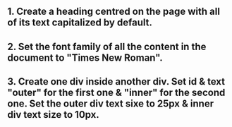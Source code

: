 ## 1. Create a heading centred on the page with all of its text capitalized by default.

## 2. Set the font family of all the content in the document to "Times New Roman".

## 3. Create one div inside another div. Set id & text "outer" for the first one & "inner" for the second one. Set the outer div text sixe to 25px & inner div text size to 10px.